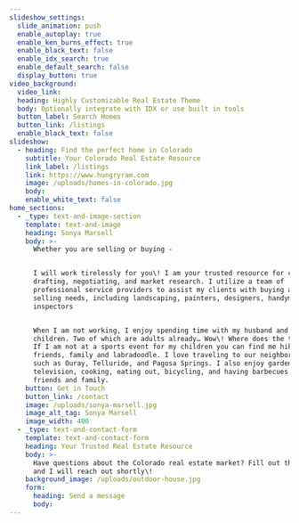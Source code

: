 ```yaml
---
slideshow_settings:
  slide_animation: push
  enable_autoplay: true
  enable_ken_burns_effect: true
  enable_black_text: false
  enable_idx_search: true
  enable_default_search: false
  display_button: true
video_background:
  video_link:
  heading: Highly Customizable Real Estate Theme
  body: Optionally integrate with IDX or use built in tools
  button_label: Search Homes
  button_link: /listings
  enable_black_text: false
slideshow:
  - heading: Find the perfect home in Colorado
    subtitle: Your Colorado Real Estate Resource
    link_label: /listings
    link: https://www.hungryram.com
    image: /uploads/homes-in-colorado.jpg
    body:
    enable_white_text: false
home_sections:
  - _type: text-and-image-section
    template: text-and-image
    heading: Sonya Marsell
    body: >-
      Whether you are selling or buying -


      I will work tirelessly for you\! I am your trusted resource for contract
      drafting, negotiating, and market research. I utilize a team of
      professional service providers to assist my clients with buying and
      selling needs, including landscaping, painters, designers, handymen, and
      inspectors


      When I am not working, I enjoy spending time with my husband and four
      children. Two of which are adults already… Wow\! Where does the time go?
      If I am not at a sports event for my children you can find me hiking with
      friends, family and labradoodle. I love traveling to our neighboring towns
      such as Ouray, Telluride, and Pagosa Springs. I also enjoy gardening,
      television, cooking, eating out, bicycling, and having barbecues with
      friends and family.
    button: Get in Touch
    button_link: /contact
    image: /uploads/sonya-marsell.jpg
    image_alt_tag: Sonya Marsell
    image_width: 400
  - _type: text-and-contact-form
    template: text-and-contact-form
    heading: Your Trusted Real Estate Resource
    body: >-
      Have questions about the Colorado real estate market? Fill out the form
      and I will reach out shortly\!
    background_image: /uploads/outdoor-house.jpg
    form:
      heading: Send a message
      body:
---
```


